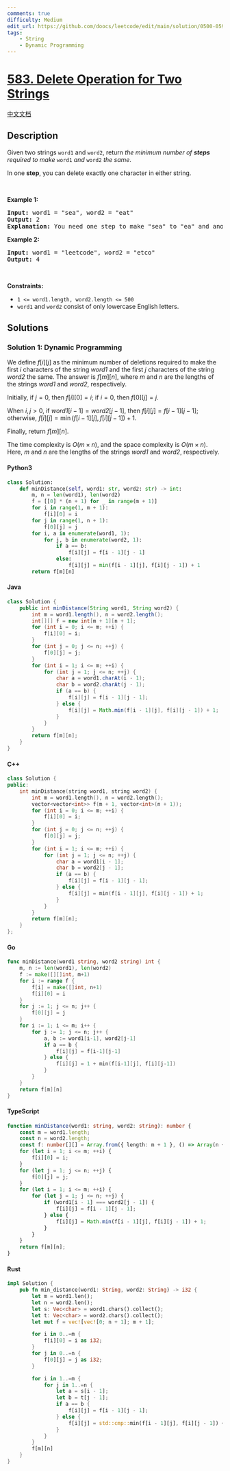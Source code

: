 ```yaml
---
comments: true
difficulty: Medium
edit_url: https://github.com/doocs/leetcode/edit/main/solution/0500-0599/0583.Delete%20Operation%20for%20Two%20Strings/README_EN.md
tags:
    - String
    - Dynamic Programming
---
```


<!-- problem:start -->

# [583. Delete Operation for Two Strings](https://leetcode.com/problems/delete-operation-for-two-strings)

[中文文档](/solution/0500-0599/0583.Delete%20Operation%20for%20Two%20Strings/README.md)

## Description

<!-- description:start -->

<p>Given two strings <code>word1</code> and <code>word2</code>, return <em>the minimum number of <strong>steps</strong> required to make</em> <code>word1</code> <em>and</em> <code>word2</code> <em>the same</em>.</p>

<p>In one <strong>step</strong>, you can delete exactly one character in either string.</p>

<p>&nbsp;</p>
<p><strong class="example">Example 1:</strong></p>

<pre>
<strong>Input:</strong> word1 = &quot;sea&quot;, word2 = &quot;eat&quot;
<strong>Output:</strong> 2
<strong>Explanation:</strong> You need one step to make &quot;sea&quot; to &quot;ea&quot; and another step to make &quot;eat&quot; to &quot;ea&quot;.
</pre>

<p><strong class="example">Example 2:</strong></p>

<pre>
<strong>Input:</strong> word1 = &quot;leetcode&quot;, word2 = &quot;etco&quot;
<strong>Output:</strong> 4
</pre>

<p>&nbsp;</p>
<p><strong>Constraints:</strong></p>

<ul>
	<li><code>1 &lt;= word1.length, word2.length &lt;= 500</code></li>
	<li><code>word1</code> and <code>word2</code> consist of only lowercase English letters.</li>
</ul>

<!-- description:end -->

## Solutions

<!-- solution:start -->

### Solution 1: Dynamic Programming

We define $f[i][j]$ as the minimum number of deletions required to make the first $i$ characters of the string $\textit{word1}$ and the first $j$ characters of the string $\textit{word2}$ the same. The answer is $f[m][n]$, where $m$ and $n$ are the lengths of the strings $\textit{word1}$ and $\textit{word2}$, respectively.

Initially, if $j = 0$, then $f[i][0] = i$; if $i = 0$, then $f[0][j] = j$.

When $i, j > 0$, if $\textit{word1}[i - 1] = \textit{word2}[j - 1]$, then $f[i][j] = f[i - 1][j - 1]$; otherwise, $f[i][j] = \min(f[i - 1][j], f[i][j - 1]) + 1$.

Finally, return $f[m][n]$.

The time complexity is $O(m \times n)$, and the space complexity is $O(m \times n)$. Here, $m$ and $n$ are the lengths of the strings $\textit{word1}$ and $\textit{word2}$, respectively.

<!-- tabs:start -->

#### Python3

```python
class Solution:
    def minDistance(self, word1: str, word2: str) -> int:
        m, n = len(word1), len(word2)
        f = [[0] * (n + 1) for _ in range(m + 1)]
        for i in range(1, m + 1):
            f[i][0] = i
        for j in range(1, n + 1):
            f[0][j] = j
        for i, a in enumerate(word1, 1):
            for j, b in enumerate(word2, 1):
                if a == b:
                    f[i][j] = f[i - 1][j - 1]
                else:
                    f[i][j] = min(f[i - 1][j], f[i][j - 1]) + 1
        return f[m][n]
```

#### Java

```java
class Solution {
    public int minDistance(String word1, String word2) {
        int m = word1.length(), n = word2.length();
        int[][] f = new int[m + 1][n + 1];
        for (int i = 0; i <= m; ++i) {
            f[i][0] = i;
        }
        for (int j = 0; j <= n; ++j) {
            f[0][j] = j;
        }
        for (int i = 1; i <= m; ++i) {
            for (int j = 1; j <= n; ++j) {
                char a = word1.charAt(i - 1);
                char b = word2.charAt(j - 1);
                if (a == b) {
                    f[i][j] = f[i - 1][j - 1];
                } else {
                    f[i][j] = Math.min(f[i - 1][j], f[i][j - 1]) + 1;
                }
            }
        }
        return f[m][n];
    }
}
```

#### C++

```cpp
class Solution {
public:
    int minDistance(string word1, string word2) {
        int m = word1.length(), n = word2.length();
        vector<vector<int>> f(m + 1, vector<int>(n + 1));
        for (int i = 0; i <= m; ++i) {
            f[i][0] = i;
        }
        for (int j = 0; j <= n; ++j) {
            f[0][j] = j;
        }
        for (int i = 1; i <= m; ++i) {
            for (int j = 1; j <= n; ++j) {
                char a = word1[i - 1];
                char b = word2[j - 1];
                if (a == b) {
                    f[i][j] = f[i - 1][j - 1];
                } else {
                    f[i][j] = min(f[i - 1][j], f[i][j - 1]) + 1;
                }
            }
        }
        return f[m][n];
    }
};
```

#### Go

```go
func minDistance(word1 string, word2 string) int {
	m, n := len(word1), len(word2)
	f := make([][]int, m+1)
	for i := range f {
		f[i] = make([]int, n+1)
        f[i][0] = i
	}
	for j := 1; j <= n; j++ {
		f[0][j] = j
	}
	for i := 1; i <= m; i++ {
		for j := 1; j <= n; j++ {
			a, b := word1[i-1], word2[j-1]
			if a == b {
				f[i][j] = f[i-1][j-1]
			} else {
				f[i][j] = 1 + min(f[i-1][j], f[i][j-1])
			}
		}
	}
	return f[m][n]
}
```

#### TypeScript

```ts
function minDistance(word1: string, word2: string): number {
    const m = word1.length;
    const n = word2.length;
    const f: number[][] = Array.from({ length: m + 1 }, () => Array(n + 1).fill(0));
    for (let i = 1; i <= m; ++i) {
        f[i][0] = i;
    }
    for (let j = 1; j <= n; ++j) {
        f[0][j] = j;
    }
    for (let i = 1; i <= m; ++i) {
        for (let j = 1; j <= n; ++j) {
            if (word1[i - 1] === word2[j - 1]) {
                f[i][j] = f[i - 1][j - 1];
            } else {
                f[i][j] = Math.min(f[i - 1][j], f[i][j - 1]) + 1;
            }
        }
    }
    return f[m][n];
}
```

#### Rust

```rust
impl Solution {
    pub fn min_distance(word1: String, word2: String) -> i32 {
        let m = word1.len();
        let n = word2.len();
        let s: Vec<char> = word1.chars().collect();
        let t: Vec<char> = word2.chars().collect();
        let mut f = vec![vec![0; n + 1]; m + 1];

        for i in 0..=m {
            f[i][0] = i as i32;
        }
        for j in 0..=n {
            f[0][j] = j as i32;
        }

        for i in 1..=m {
            for j in 1..=n {
                let a = s[i - 1];
                let b = t[j - 1];
                if a == b {
                    f[i][j] = f[i - 1][j - 1];
                } else {
                    f[i][j] = std::cmp::min(f[i - 1][j], f[i][j - 1]) + 1;
                }
            }
        }
        f[m][n]
    }
}
```

<!-- tabs:end -->

<!-- solution:end -->

<!-- problem:end -->
